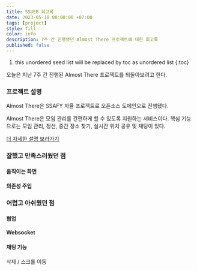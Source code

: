 ```yaml
---
title: SSUEB 회고록
date: 2023-05-18 00:00:00 +07:00
tags: [project]
style: fill
color: info
description: 7주 간 진행됐던 Almost There 프로젝트에 대한 회고록
published: false
---
```


1. this unordered seed list will be replaced by toc as unordered list
{:toc}

오늘은 지난 7주 간 진행된 Almost There 프로젝트를 되돌아보려고 한다.

### 프로젝트 설명
Almost There은 SSAFY 자율 프로젝트로 오픈소스 도메인으로 진행됐다.

Almost There은 모임 관리를 간편하게 할 수 있도록 지원하는 서비스이다.
핵심 기능으로는 모임 관리, 정산, 중간 장소 찾기, 실시간 위치 공유 및 채팅이 있다.

[더 자세한 설명 보러가기](https://jeeyoun-s.github.io/projects/5-almost-there)

### 잘했고 만족스러웠던 점

#### 움직이는 화면
#### 의존성 주입
### 어렵고 아쉬웠던 점

#### 협업
#### Websocket
#### 채팅 기능
삭제 / 스크롤 이동